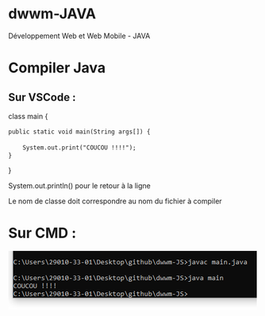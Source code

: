 # dwwm-JAVA
Développement Web et Web Mobile - JAVA

# Compiler Java

## Sur VSCode :

class main {

    public static void main(String args[]) {

        System.out.print("COUCOU !!!!");
    }
}

System.out.println() pour le retour à la ligne

Le nom de classe doit correspondre au nom du fichier à compiler

# Sur CMD :

<img src="images/compilerJava.png">

